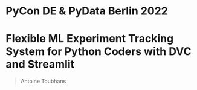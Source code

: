 PyCon DE & PyData Berlin 2022
===

# Flexible ML Experiment Tracking System for Python Coders with DVC and Streamlit

> Antoine Toubhans
